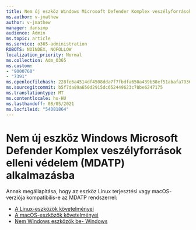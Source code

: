 ```yaml
---
title: Nem új eszköz Windows Microsoft Defender Komplex veszélyforrások elleni védelem (MDATP) alkalmazásba
ms.author: v-jmathew
author: v-jmathew
manager: dansimp
audience: Admin
ms.topic: article
ms.service: o365-administration
ROBOTS: NOINDEX, NOFOLLOW
localization_priority: Normal
ms.collection: Adm_O365
ms.custom:
- "9000760"
- "7391"
ms.openlocfilehash: 228fe6a4514df4508dda7f7fbdfa650a439b38ef51abafa7936afa4ecfd54e04
ms.sourcegitcommit: b5f7da89a650d2915dc652449623c78be6247175
ms.translationtype: MT
ms.contentlocale: hu-HU
ms.lasthandoff: 08/05/2021
ms.locfileid: "54081864"
---
```

# <a name="onboard-a-non-windows-device-to-microsoft-defender-advanced-threat-protection-mdatp"></a>Nem új eszköz Windows Microsoft Defender Komplex veszélyforrások elleni védelem (MDATP) alkalmazásba

Annak megállapítása, hogy az eszköz Linux terjesztési vagy macOS-verziója kompatibilis-e az MDATP rendszerrel:

- [A Linux-eszközök követelményei](https://go.microsoft.com/fwlink/?linkid=2143462)
- [A macOS-eszközök követelményei](https://go.microsoft.com/fwlink/?linkid=2143461)
- [Nem Windows eszközök be- Windows](https://go.microsoft.com/fwlink/?linkid=2143628)
